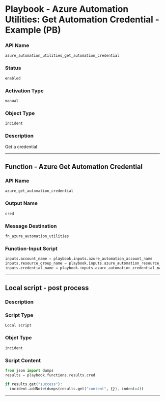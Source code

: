<!--
    DO NOT MANUALLY EDIT THIS FILE
    THIS FILE IS AUTOMATICALLY GENERATED WITH resilient-sdk codegen
    Generated with resilient-sdk v49.1.51
-->

# Playbook - Azure Automation Utilities: Get Automation Credential - Example (PB)

### API Name
`azure_automation_utilities_get_automation_credential`

### Status
`enabled`

### Activation Type
`manual`

### Object Type
`incident`

### Description
Get a credential


---
## Function - Azure Get Automation Credential

### API Name
`azure_get_automation_credential`

### Output Name
`cred`

### Message Destination
`fn_azure_automation_utilities`

### Function-Input Script
```python
inputs.account_name = playbook.inputs.azure_automation_account_name
inputs.resource_group_name = playbook.inputs.azure_automation_resource_group
inputs.credential_name = playbook.inputs.azure_automation_credential_name
```

---

## Local script - post process

### Description


### Script Type
`Local script`

### Objet Type
`incident`

### Script Content
```python
from json import dumps
results = playbook.functions.results.cred

if results.get("success"):
  incident.addNote(dumps(results.get("content", {}), indent=4))
```

---
